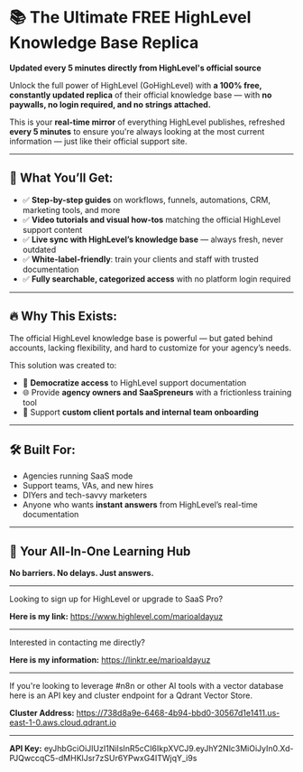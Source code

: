# 📚 The Ultimate FREE HighLevel Knowledge Base Replica  
**Updated every 5 minutes directly from HighLevel's official source**

Unlock the full power of HighLevel (GoHighLevel) with **a 100% free, constantly updated replica** of their official knowledge base — with **no paywalls, no login required, and no strings attached.**

This is your **real-time mirror** of everything HighLevel publishes, refreshed **every 5 minutes** to ensure you're always looking at the most current information — just like their official support site.

---

## 🧠 What You’ll Get:
- ✅ **Step-by-step guides** on workflows, funnels, automations, CRM, marketing tools, and more  
- ✅ **Video tutorials and visual how-tos** matching the official HighLevel support content  
- ✅ **Live sync with HighLevel’s knowledge base** — always fresh, never outdated  
- ✅ **White-label-friendly**: train your clients and staff with trusted documentation  
- ✅ **Fully searchable, categorized access** with no platform login required  

---

## 🔥 Why This Exists:
The official HighLevel knowledge base is powerful — but gated behind accounts, lacking flexibility, and hard to customize for your agency’s needs.

This solution was created to:
- 💯 **Democratize access** to HighLevel support documentation  
- 🌐 Provide **agency owners and SaaSpreneurs** with a frictionless training tool  
- 🧩 Support **custom client portals and internal team onboarding**  

---

## 🛠️ Built For:
- Agencies running SaaS mode  
- Support teams, VAs, and new hires  
- DIYers and tech-savvy marketers  
- Anyone who wants **instant answers** from HighLevel’s real-time documentation  

---

## 🚀 Your All-In-One Learning Hub  
**No barriers. No delays. Just answers.**

---

Looking to sign up for HighLevel or upgrade to SaaS Pro? 

**Here is my link:** https://www.highlevel.com/marioaldayuz

---

Interested in contacting me directly?

**Here is my information:** https://linktr.ee/marioaldayuz

---

If you're looking to leverage #n8n or other AI tools with a vector database here is an API key and cluster endpoint for a Qdrant Vector Store. 

**Cluster Address:** https://738d8a9e-6468-4b94-bbd0-30567d1e1411.us-east-1-0.aws.cloud.qdrant.io

---

**API Key:** eyJhbGciOiJIUzI1NiIsInR5cCI6IkpXVCJ9.eyJhY2Nlc3MiOiJyIn0.Xd-PJQwccqC5-dMHKlJsr7zSUr6YPwxG4ITWjqY_i9s
